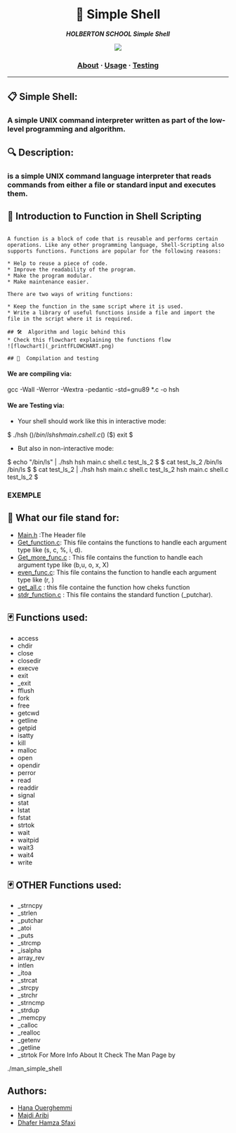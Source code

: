 <h1 align="center">
	🔑 Simple Shell
</h1>

<p align="center">
	<b><i>HOLBERTON SCHOOL Simple Shell</i></b><br>
</p>

<p align="center">
<img src="https://media3.giphy.com/media/12W5Sg2koWYnwA/giphy.gif?cid=ecf05e47bi29h9avylnlsyc1dfbhg2fzfe5zy9ekrg75zhj6&rid=giphy.gif&ct=g" >
</p>

<h3 align="center">
	<a href="#Description">About</a>
	<span> · </span>
	<a href="#Algorithm-and-logic-behind-this">Usage</a>
	<span> · </span>
	<a href="#Compilation-and-testing">Testing</a>
</h3>

---

## 📋 Simple Shell:

 <h3 simple_shell </h3> A simple UNIX command interpreter written as part of the low-level programming and algorithm.

## 🔍 Description: 

 <h3 simple_shell </h3>  is a simple UNIX command language interpreter that reads commands from either a file or standard input and executes them.


## 📇  Introduction to Function in Shell Scripting
```{r mon_bloc, echo = FALSE, WARNING = TRUE}

A function is a block of code that is reusable and performs certain operations. Like any other programming language, Shell-Scripting also supports functions. Functions are popular for the following reasons:

* Help to reuse a piece of code.
* Improve the readability of the program.
* Make the program modular.
* Make maintenance easier.

There are two ways of writing functions:

* Keep the function in the same script where it is used.
* Write a library of useful functions inside a file and import the file in the script where it is required.

## 🛠️  Algorithm and logic behind this
* Check this flowchart explaining the functions flow
![flowchart](_printfFLOWCHART.png)

## 🔭  Compilation and testing
```
#### We are compiling via:

gcc -Wall -Werror -Wextra -pedantic -std=gnu89 *.c -o hsh

#### We are Testing via:

* Your shell should work like this in interactive mode:

$ ./hsh
($) /bin/ls
hsh main.c shell.c
($)
($) exit
$

* But also in non-interactive mode:

$ echo "/bin/ls" | ./hsh
hsh main.c shell.c test_ls_2
$
$ cat test_ls_2
/bin/ls
/bin/ls
$
$ cat test_ls_2 | ./hsh
hsh main.c shell.c test_ls_2
hsh main.c shell.c test_ls_2
$


### EXEMPLE


## 🎯  What our file stand for:

* [Main.h](https://github.com/HanaOuerghemmi/holbertonschool-printf/blob/main/main.h) :The Header file
* [Get_function.c](https://github.com/HanaOuerghemmi/holbertonschool-printf/blob/main/get_function.c):  This file contains the functions to handle each argument type like (s, c, %, i, d).
* [Get_more_func.c](https://github.com/HanaOuerghemmi/holbertonschool-printf/blob/main/get_more_func.c) : This file contains the function to handle each argument type like (b,u, o, x, X)
* [even_func.c](https://github.com/HanaOuerghemmi/holbertonschool-printf/blob/main/even_func.c): This file contains the function to handle each argument type like (r, )
* [get_all.c](https://github.com/HanaOuerghemmi/holbertonschool-printf/blob/main/get_all.c) : this file containe the function how cheks function 
* [stdr_function.c](https://github.com/HanaOuerghemmi/holbertonschool-printf/blob/main/stdr_function.c) : This file contains the standard function (_putchar).


## 🃏  Functions used:

* access
* chdir
* close
* closedir
* execve
* exit
* _exit
* fflush
* fork
* free
* getcwd
* getline
* getpid
* isatty
* kill
* malloc
* open
* opendir
* perror
* read
* readdir
* signal
* stat
* lstat
* fstat
* strtok
* wait
* waitpid
* wait3
* wait4
* write
 ## 🃏 OTHER Functions used:

* _strncpy
* _strlen
* _putchar
* _atoi
* _puts
* _strcmp
* _isalpha
* array_rev
* intlen
* _itoa
* _strcat
* _strcpy
* _strchr
* _strncmp
* _strdup
* _memcpy
* _calloc
* _realloc
* _getenv
* _getline
* _strtok
For More Info About It Check The Man Page by

./man_simple_shell
## Authors:
* [Hana Ouerghemmi](https://github.com/HanaOuerghemmi)
* [ Majdi Aribi](https://github.com/majdideveloper)
* [Dhafer Hamza Sfaxi](https://github.com/dhaferHS) 
